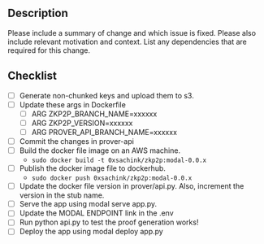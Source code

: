 ## Description

Please include a summary of change and which issue is fixed. Please also include relevant motivation and context. List any dependencies that are required for this change.

## Checklist

- [ ] Generate non-chunked keys and upload them to s3.
- [ ] Update these args in Dockerfile
  - [ ] ARG ZKP2P_BRANCH_NAME=xxxxxx
  - [ ] ARG ZKP2P_VERSION=xxxxxx
  - [ ] ARG PROVER_API_BRANCH_NAME=xxxxxx
- [ ] Commit the changes in prover-api
- [ ] Build the docker file image on an AWS machine.
  - `sudo docker build -t 0xsachink/zkp2p:modal-0.0.x `
- [ ] Publish the docker image file to dockerhub.
  - `sudo docker push 0xsachink/zkp2p:modal-0.0.x`
- [ ] Update the docker file version in prover/api.py. Also, increment the version in the stub name.
- [ ] Serve the app using modal serve app.py.
- [ ] Update the MODAL ENDPOINT link in the .env
- [ ] Run python api.py to test the proof generation works!
- [ ] Deploy the app using modal deploy app.py
